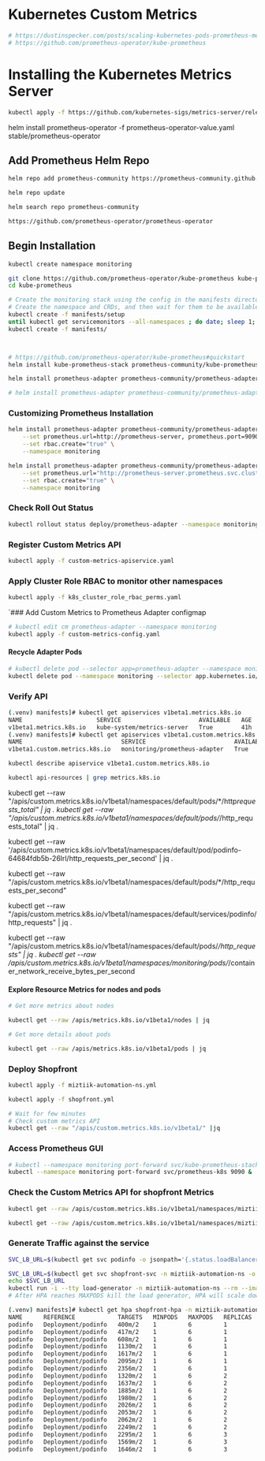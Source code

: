 # Kubernetes Custom Metrics

```bash
# https://dustinspecker.com/posts/scaling-kubernetes-pods-prometheus-metrics/
# https://github.com/prometheus-operator/kube-prometheus
```

# Installing the Kubernetes Metrics Server

```bash
kubectl apply -f https://github.com/kubernetes-sigs/metrics-server/releases/latest/download/components.yaml
```

helm install prometheus-operator -f prometheus-operator-value.yaml stable/prometheus-operator

## Add Prometheus Helm Repo

```bash
helm repo add prometheus-community https://prometheus-community.github.io/helm-charts

helm repo update

helm search repo prometheus-community
```

```bash
https://github.com/prometheus-operator/prometheus-operator
```

## Begin Installation

```bash
kubectl create namespace monitoring

git clone https://github.com/prometheus-operator/kube-prometheus kube-prometheus
cd kube-prometheus

# Create the monitoring stack using the config in the manifests directory:
# Create the namespace and CRDs, and then wait for them to be available before creating the remaining resources
kubectl create -f manifests/setup
until kubectl get servicemonitors --all-namespaces ; do date; sleep 1; echo ""; done
kubectl create -f manifests/



# https://github.com/prometheus-operator/kube-prometheus#quickstart
helm install kube-prometheus-stack prometheus-community/kube-prometheus-stack --namespace monitoring

helm install prometheus-adapter prometheus-community/prometheus-adapter --namespace monitoring

# helm install prometheus-adapter prometheus-community/prometheus-adapter --namespace monitoring -f adapter-values.yaml
```

### Customizing Prometheus Installation

```bash
helm install prometheus-adapter prometheus-community/prometheus-adapter \
    --set prometheus.url=http://prometheus-server, prometheus.port=9090 \
    --set rbac.create="true" \
    --namespace monitoring

helm install prometheus-adapter prometheus-community/prometheus-adapter \
    --set prometheus.url="http://prometheus-server.prometheus.svc.cluster.local",prometheus.port="9090" \
    --set rbac.create="true" \
    --namespace monitoring
```

### Check Roll Out Status

```bash
kubectl rollout status deploy/prometheus-adapter --namespace monitoring
```

### Register Custom Metrics API

```bash
kubectl apply -f custom-metrics-apiservice.yaml
```

### Apply Cluster Role RBAC to monitor other namespaces

```bash
kubectl apply -f k8s_cluster_role_rbac_perms.yaml
```

`### Add Custom Metrics to Prometheus Adapter configmap

```bash
# kubectl edit cm prometheus-adapter --namespace monitoring
kubectl apply -f custom-metrics-config.yaml
````

#### Recycle Adapter Pods

```bash
# kubectl delete pod --selector app=prometheus-adapter --namespace monitoring
kubectl delete pod --namespace monitoring --selector app.kubernetes.io/name=prometheus-adapter
```

### Verify API

```bash
(.venv) manifests]# kubectl get apiservices v1beta1.metrics.k8s.io
NAME                     SERVICE                      AVAILABLE   AGE
v1beta1.metrics.k8s.io   kube-system/metrics-server   True        41h
(.venv) manifests]# kubectl get apiservices v1beta1.custom.metrics.k8s.io
NAME                            SERVICE                         AVAILABLE   AGE
v1beta1.custom.metrics.k8s.io   monitoring/prometheus-adapter   True        7m56s

kubectl describe apiservice v1beta1.custom.metrics.k8s.io

kubectl api-resources | grep metrics.k8s.io
```

kubectl get --raw "/apis/custom.metrics.k8s.io/v1beta1/namespaces/default/pods/\*/http*requests_total" | jq .
kubectl get --raw "/apis/custom.metrics.k8s.io/v1beta1/namespaces/default/pods/*/http_requests_total" | jq .

kubectl get --raw '/apis/custom.metrics.k8s.io/v1beta1/namespaces/default/pod/podinfo-64684fdb5b-26lrl/http_requests_per_second' | jq .

kubectl get --raw "/apis/custom.metrics.k8s.io/v1beta1/namespaces/default/pods/\*/http_requests_per_second"

kubectl get --raw "/apis/custom.metrics.k8s.io/v1beta1/namespaces/default/services/podinfo/http_requests" | jq .

kubectl get --raw "/apis/custom.metrics.k8s.io/v1beta1/namespaces/default/pods/_/http_requests" | jq .
kubectl get --raw /apis/custom.metrics.k8s.io/v1beta1/namespaces/monitoring/pods/_/container_network_receive_bytes_per_second

#### Explore Resource Metrics for nodes and pods

```bash
# Get more metrics about nodes

kubectl get --raw /apis/metrics.k8s.io/v1beta1/nodes | jq

# Get more details about pods

kubectl get --raw /apis/metrics.k8s.io/v1beta1/pods | jq
```

### Deploy Shopfront

```bash
kubectl apply -f miztiik-automation-ns.yml

kubectl apply -f shopfront.yml

# Wait for few minutes
# Check custom metrics API
kubectl get --raw "/apis/custom.metrics.k8s.io/v1beta1/" |jq
```

### Access Prometheus GUI

```bash
# kubectl --namespace monitoring port-forward svc/kube-prometheus-stack-prometheus 9090 &
kubectl --namespace monitoring port-forward svc/prometheus-k8s 9090 &
```

### Check the Custom Metrics API for shopfront Metrics

```bash
kubectl get --raw /apis/custom.metrics.k8s.io/v1beta1/namespaces/miztiik-automation-ns/pods/*/http_requests_per_second | jq

kubectl get --raw /apis/custom.metrics.k8s.io/v1beta1/namespaces/miztiik-automation-ns/pods/*/http_requests_per_second?labelSelector=app%3Dshopfront | jq
```

### Generate Traffic against the service

```bash
SVC_LB_URL=$(kubectl get svc podinfo -o jsonpath='{.status.loadBalancer.ingress[].hostname}')

SVC_LB_URL=$(kubectl get svc shopfront-svc -n miztiik-automation-ns -o jsonpath='{.status.loadBalancer.ingress[].hostname}')
echo $SVC_LB_URL
kubectl run -i --tty load-generator -n miztiik-automation-ns --rm --image=busybox --restart=Never -- /bin/sh -c "while sleep 0.05; do wget -q -O- http://$SVC_LB_URL; done"
# After HPA reaches MAXPODS kill the load generator, HPA will scale down to a single pod
```

```bash
(.venv) manifests]# kubectl get hpa shopfront-hpa -n miztiik-automation-ns --watch
NAME      REFERENCE            TARGETS   MINPODS   MAXPODS   REPLICAS   AGE
podinfo   Deployment/podinfo   400m/2    1         6         1          55m
podinfo   Deployment/podinfo   417m/2    1         6         1          57m
podinfo   Deployment/podinfo   608m/2    1         6         1          58m
podinfo   Deployment/podinfo   1130m/2   1         6         1          58m
podinfo   Deployment/podinfo   1617m/2   1         6         1          58m
podinfo   Deployment/podinfo   2095m/2   1         6         1          58m
podinfo   Deployment/podinfo   2356m/2   1         6         1          59m
podinfo   Deployment/podinfo   1320m/2   1         6         2          59m
podinfo   Deployment/podinfo   1637m/2   1         6         2          59m
podinfo   Deployment/podinfo   1885m/2   1         6         2          59m
podinfo   Deployment/podinfo   1980m/2   1         6         2          60m
podinfo   Deployment/podinfo   2026m/2   1         6         2          60m
podinfo   Deployment/podinfo   2053m/2   1         6         2          60m
podinfo   Deployment/podinfo   2062m/2   1         6         2          60m
podinfo   Deployment/podinfo   2249m/2   1         6         2          61m
podinfo   Deployment/podinfo   2295m/2   1         6         3          61m
podinfo   Deployment/podinfo   1569m/2   1         6         3          61m
podinfo   Deployment/podinfo   1646m/2   1         6         3          61m
```
